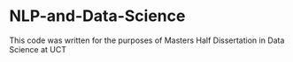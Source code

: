 # NLP-and-Data-Science
This code was written for the purposes of Masters Half Dissertation in Data Science at UCT
